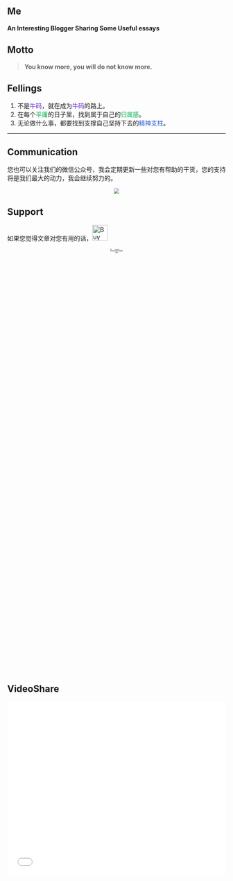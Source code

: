 ## Me

**An Interesting Blogger Sharing Some Useful essays**

## Motto

> **You know more, you will do not know more.**

## Fellings

1. 不是<font color="#6425d0">牛码</font>，就在成为<font color="#6425d0">牛码</font>的路上。
2. 在每个<font color="#00b050">平庸</font>的日子里，找到属于自己的<font color="#00b050">归属感</font>。
3. 无论做什么事，都要找到支撑自己坚持下去的<font color="#245bdb">精神支柱</font>。

---

## Communication

您也可以关注我们的微信公众号，我会定期更新一些对您有帮助的干货，您的支持将是我们最大的动力，我会继续努力的。
<div align='center'>
    <img src="http://qnpicmap.fcsluck.top/pics/202311131335499.png" style="zoom:80%;"/> </div>

## Support

如果您觉得文章对您有用的话，<a href='https://ko-fi.com/B0B1R9U90' target='_blank'><img height='36' style='border:0px;height:36px;' src='https://storage.ko-fi.com/cdn/kofi2.png?v=3' border='0' alt='Buy Me a Coffee at ko-fi.com' /></a>
<br>

<div align='center'>
    <img src="http://qnpicmap.fcsluck.top/pics/202311131334305.png" alt="image-20220910212636463" width="25%" heigh="25%" style="zoom: 25%; align: center" />
    </div>

## VideoShare

<iframe src="//player.bilibili.com/player.html?aid=431531205&bvid=BV1rG411j7u9&cid=861535623&p=1" scrolling="no" border="0" frameborder="no" framespacing="0" allowfullscreen="true"  width="100%" height="400" autoload="false"> </iframe>
